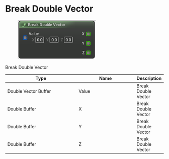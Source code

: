 # Break Double Vector

<div align="left" data-full-width="false">

<figure><img src="Break_Double_Vector.png" alt=""><figcaption></figcaption></figure>

</div>

Break Double Vector

<table>
<thead><tr><th width="250">Type</th><th width="200">Name</th><th>Description</th></tr></thead>
<tbody>
<tr><td>Double Vector Buffer</td><td>Value</td><td>Break Double Vector</td></tr>
<tr><td>Double Buffer</td><td>X</td><td>Break Double Vector</td></tr>
<tr><td>Double Buffer</td><td>Y</td><td>Break Double Vector</td></tr>
<tr><td>Double Buffer</td><td>Z</td><td>Break Double Vector</td></tr>
</tbody>
</table>